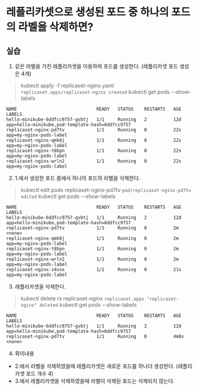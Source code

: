 # 레플리카셋으로 생성된 포드 중 하나의 포드의 라벨을 삭제하면?

## 실습
1. 같은 라벨을 가진 레플리카셋을 이용하여 포드를 생성한다. (레플리카셋 포드 생성은 4개)
> kubectl apply -f replicaset-nginx.yaml     
```replicaset.apps/replicaset-nginx created```
> kubectl get pods --show-labels
```
NAME                              READY   STATUS    RESTARTS   AGE   LABELS
hello-minikube-6ddfcc9757-gvbtj   1/1     Running   2          12d   app=hello-minikube,pod-template-hash=6ddfcc9757
replicaset-nginx-pd7tv            1/1     Running   0          22s   app=my-nginx-pods-label
replicaset-nginx-qmk6j            1/1     Running   0          22s   app=my-nginx-pods-label
replicaset-nginx-t8bpn            1/1     Running   0          22s   app=my-nginx-pods-label
replicaset-nginx-wrln2            1/1     Running   0          22s   app=my-nginx-pods-label

```

2. 1.에서 생성한 포드 중에서 하나의 포드의 라벨을 삭제한다.
> kubectl edit pods replicaset-nginx-pd7tv
```pod/replicaset-nginx-pd7tv edited```
> kubectl get pods --show-labels
```
NAME                              READY   STATUS    RESTARTS   AGE   LABELS
hello-minikube-6ddfcc9757-gvbtj   1/1     Running   2          12d   app=hello-minikube,pod-template-hash=6ddfcc9757
replicaset-nginx-pd7tv            1/1     Running   0          2m    <none>
replicaset-nginx-qmk6j            1/1     Running   0          2m    app=my-nginx-pods-label
replicaset-nginx-t8bpn            1/1     Running   0          2m    app=my-nginx-pods-label
replicaset-nginx-wrln2            1/1     Running   0          2m    app=my-nginx-pods-label
replicaset-nginx-z4xsx            1/1     Running   0          21s   app=my-nginx-pods-label
```

3. 레플리카셋을 삭제한다. 
> kubectl delete rs replicaset-nginx
```replicaset.apps "replicaset-nginx" deleted```
> kubectl get pods --show-labels
```
NAME                              READY   STATUS    RESTARTS   AGE    LABELS
hello-minikube-6ddfcc9757-gvbtj   1/1     Running   2          12d    app=hello-minikube,pod-template-hash=6ddfcc9757
replicaset-nginx-pd7tv            1/1     Running   0          4m8s   <none>

```

4. 확이내용
- 2.에서 라벨을 삭제하였을때 레플리카셋은 새로운 포드를 하나더 생성한다. (레플리카셋 포드 개수 4)
- 3.에서 레플리카셋을 삭제하였을때 라벨이 삭제된 포드는 삭제되지 않는다.
